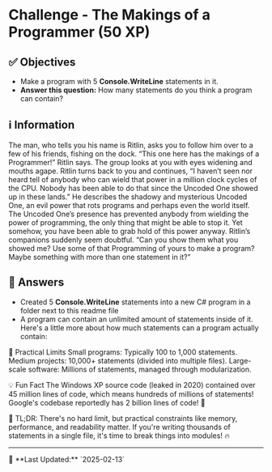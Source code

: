 # Challenge - The Makings of a Programmer (50 XP)

## ✅ Objectives
- Make a program with 5 <b>Console.WriteLine</b> statements in it.
- <b>Answer this question:</b> How many statements do you think a program can contain?

## ℹ️ Information
The man, who tells you his name is Ritlin, asks you to follow him over to a few of his friends, fishing on
the dock. “This one here has the makings of a Programmer!” Ritlin says. The group looks at you with eyes
widening and mouths agape. Ritlin turns back to you and continues, “I haven’t seen nor heard tell of
anybody who can wield that power in a million clock cycles of the CPU. Nobody has been able to do that
since the Uncoded One showed up in these lands.” He describes the shadowy and mysterious Uncoded
One, an evil power that rots programs and perhaps even the world itself. The Uncoded One’s presence
has prevented anybody from wielding the power of programming, the only thing that might be able to
stop it. Yet somehow, you have been able to grab hold of this power anyway. Ritlin’s companions suddenly
seem doubtful. “Can you show them what you showed me? Use some of that Programming of yours to
make a program? Maybe something with more than one statement in it?”

## 📖 Answers
- Created 5 <b>Console.WriteLine</b> statements into a new C# program in a folder next to this readme file
- A program can contain an unlimited amount of statements inside of it. Here's a little more about how much statements can a program actually contain:

🎯 Practical Limits
Small programs: Typically 100 to 1,000 statements.
Medium projects: 10,000+ statements (divided into multiple files).
Large-scale software: Millions of statements, managed through modularization.

💡 Fun Fact
The Windows XP source code (leaked in 2020) contained over 45 million lines of code, which means hundreds of millions of statements!
Google's codebase reportedly has 2 billion lines of code! 🚀

💬 TL;DR: There's no hard limit, but practical constraints like memory, performance, and readability matter. If you're writing thousands of statements in a single file, it's time to break things into modules! 🔥


<hr>
📅 **Last Updated:** `2025-02-13`